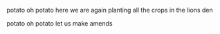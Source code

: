 potato oh potato
here we are again
planting all the crops
in the lions den

potato oh potato
let us make amends